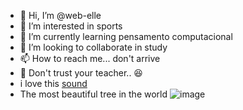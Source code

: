 - 👋 Hi, I’m @web-elle
- 👀 I’m interested in sports
- 🌱 I’m currently learning pensamento computacional
- 💞️ I’m looking to collaborate in study
- 📫 How to reach me... don't arrive 
- 🌙 Don't trust your teacher.. 😆
- i love this [sound](https://youtu.be/K-nijQl1QCY)
- The most beautiful tree in the world ![image](https://github.com/web-elle/web-elle/assets/141253044/40637a92-3faa-4255-a39a-55f4bd3a1132)

<!---
web-elle/web-elle is a ✨ special ✨ repository because its `README.md` (this file) appears on your GitHub profile.
You can click the Preview link to take a look at your changes.
--->
